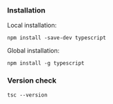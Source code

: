 ### Installation

Local installation:
```node
npm install -save-dev typescript
```

Global installation:
```node 
npm install -g typescript
```


### Version check
```node 
tsc --version
```
